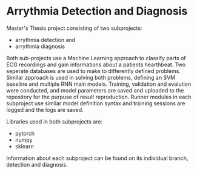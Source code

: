 # Arrythmia Detection and Diagnosis

Master's Thesis project consisting of two subprojects:
- arrythmia detection and
- arrythmia diagnosis
 
Both sub-projects use a Machine Learning approach to classify parts of ECG recordings and gain informations about a patients hearthbeat.
Two seperate databases are used to make to differently defined problems. Similar approach is used in solving both problems, defining an SVM baseline and multiple RNN main models.
Training, validation and evalution were conducted, and model parameters are saved and uploaded to the repository for the purpuse of result reproduction.
Runner modules in each subproject use similar model definition syntax and training sessions are logged and the logs are saved.

Libraries used in both subprojects are:
- pytorch
- numpy
- sklearn

Information about each subproject can be found on its individual branch, detection and diagnosis.

